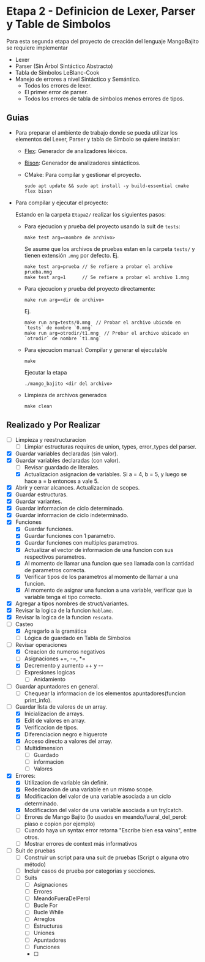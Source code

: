 # Etapa 2 - Definicion de Lexer, Parser y Table de Simbolos

Para esta segunda etapa del proyecto de creación del lenguaje MangoBajito se requiere implementar

- Lexer
- Parser (Sin Árbol Sintáctico Abstracto)
- Tabla de Símbolos LeBlanc-Cook
- Manejo de errores a nivel Sintáctico y Semántico.
	- Todos los errores de lexer.
	- El primer error de parser.
	- Todos los errores de tabla de símbolos menos errores de tipos.

## Guias
- Para preparar el ambiente de trabajo donde se pueda utilizar los elementos del Lexer, Parser y tabla de Simbolo se quiere instalar:
  - [Flex](https://westes.github.io/flex/manual/): Generador de analizadores léxicos.
  - [Bison](https://www.gnu.org/software/bison/manual/): Generador de analizadores sintácticos.
  - CMake: Para compilar y gestionar el proyecto.

	```
	sudo apt update && sudo apt install -y build-essential cmake flex bison
	```

- Para compilar y ejecutar el proyecto:
  
  Estando en la carpeta `Etapa2/` realizar los siguientes pasos:
  - Para ejecucion y prueba del proyecto usando la suit de `tests`:
	```
	make test arg=<nombre de archivo>
	```
	Se asume que los archivos de pruebas estan en la carpeta `tests/` y tienen extensión `.mng` por defecto.
	Ej.
	```
	make test arg=prueba // Se refiere a probar el archivo prueba.mng
	make test arg=1      // Se refiere a probar el archivo 1.mng
	```
  - Para ejecucion y prueba del proyecto directamente:
	```
	make run arg=<dir de archivo>
	```
	Ej.
	```
	make run arg=tests/0.mng  // Probar el archivo ubicado en `tests` de nombre `0.mng`
	make run arg=otrodir/t1.mng  // Probar el archivo ubicado en `otrodir` de nombre `t1.mng`
	```
  - Para ejecucion manual:
	Compilar y generar el ejecutable
	```
	make
	```
	Ejecutar la etapa
	```
	./mango_bajito <dir del archivo>
	```
  - Limpieza de archivos generados
	```
	make clean
	```

## Realizado y Por Realizar
- [ ] Limpieza y reestructuracion
    - [ ] Limpiar estructuras requires de union, types, error_types del parser.
- [x] Guardar variables declaradas (sin valor).
- [x] Guardar variables declaradas (con valor).
    - [ ] Revisar guardado de literales.
    - [x] Actualizacion asignacion de variables. Si a = 4, b = 5, y luego se hace a = b entonces a vale 5.
- [x] Abrir y cerrar alcances. Actualizacion de scopes.
- [x] Guardar estructuras.
- [x] Guardar variantes.
- [x] Guardar informacion de ciclo determinado.
- [x] Guardar informacion de ciclo indeterminado.
- [x] Funciones
    - [x] Guardar funciones.
    - [x] Guardar funciones con 1 parametro.
    - [x] Guardar funciones con multiples parametros.
    - [x] Actualizar el vector de informacion de una funcion con sus respectivos parametros.
    - [x] Al momento de llamar una funcion que sea llamada con la cantidad de parametros correcta.
    - [x] Verificar tipos de los parametros al momento de llamar a una funcion.
    - [x] Al momento de asignar una funcion a una variable, verificar que la variable tenga el tipo correcto.
- [x] Agregar a tipos nombres de struct/variantes.
- [x] Revisar la logica de la funcion `hablame`.
- [x] Revisar la logica de la funcion `rescata`.
- [ ] Casteo
    - [x] Agregarlo a la gramática
    - [ ] Lógica de guardado en Tabla de Símbolos
- [ ] Revisar operaciones
	- [x] Creacion de numeros negativos
	- [ ] Asignaciones +=, -=, *=
	- [x] Decremento y aumento ++ y --
	- [ ] Expresiones logicas
    	- [ ] Anidamiento
- [ ] Guardar apuntadores en general.
	- [ ] Chequear la informacion de los elementos apuntadores(funcion print_info).
- [ ] Guardar lista de valores de un array.
	- [x] Inicializacion de arrays.
	- [x] Edit de valores en array.
	- [x] Verificacion de tipos.
	- [x] Diferenciacion negro e higuerote 
	- [x] Acceso directo a valores del array.
    - [ ] Multidimension
        - [ ] Guardado
        - [ ] informacion
        - [ ] Valores
- [x] Errores:
	- [x] Utilizacion de variable sin definir.
	- [x] Redeclaracion de una variable en un mismo scope.
	- [x] Modificacion del valor de una variable asociada a un ciclo determinado.
	- [x] Modificacion del valor de una variable asociada a un try/catch.
	- [ ] Errores de Mango Bajito (lo usados en meando/fueral_del_perol: piaso e copion por ejemplo)
	- [ ] Cuando haya un syntax error retorna "Escribe bien esa vaina", entre otros.
	- [ ] Mostrar errores de context más informativos
- [ ] Suit de pruebas
  - [ ] Construir un script para una suit de pruebas (Script o alguna otro método)
  - [ ] Incluir casos de prueba por categorias y secciones.
  - [ ] Suits
    - [ ] Asignaciones
    - [ ] Errores
    - [ ] MeandoFueraDelPerol
    - [ ] Bucle For
    - [ ] Bucle While
    - [ ] Arreglos
    - [ ] Estructuras
    - [ ] Uniones
    - [ ] Apuntadores
    - [ ] Funciones
    - [ ] 